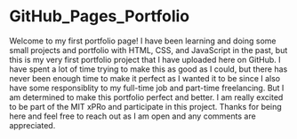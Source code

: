 # GitHub_Pages_Portfolio

Welcome to my first portfolio page! I have been learning and doing some small projects and portfolio with HTML, CSS, and JavaScript in the past, but this is my very first portfolio project that I have uploaded here on GitHub. I have spent a lot of time trying to make this as good as I could, but there has never been enough time to make it perfect as I wanted it to be since I also have some responsiblity to my full-time job and part-time freelancing. But I am determined to make this portfolio perfect and better. I am really excited to be part of the MIT xPRo and participate in this project. Thanks for being here and feel free to reach out as I am open and any comments are appreciated.
